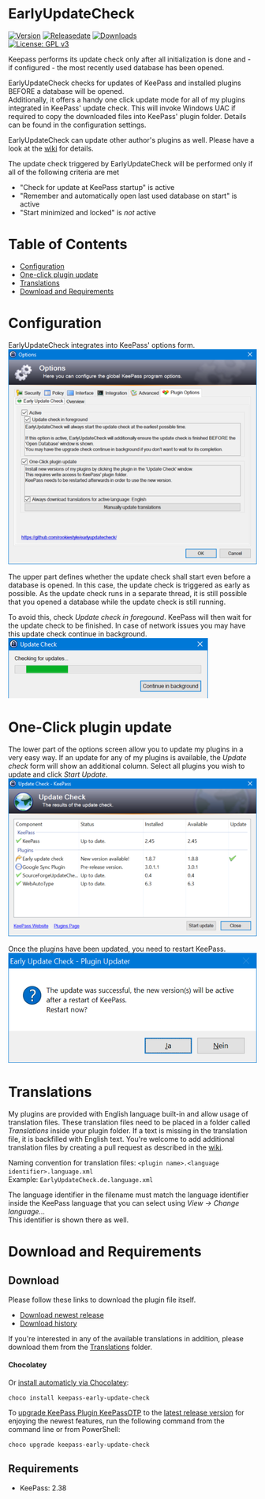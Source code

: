 # EarlyUpdateCheck
[![Version](https://img.shields.io/github/release/rookiestyle/earlyupdatecheck)](https://github.com/rookiestyle/earlyupdatecheck/releases/latest)
[![Releasedate](https://img.shields.io/github/release-date/rookiestyle/earlyupdatecheck)](https://github.com/rookiestyle/earlyupdatecheck/releases/latest)
[![Downloads](https://img.shields.io/github/downloads/rookiestyle/earlyupdatecheck/total?color=%2300cc00)](https://github.com/rookiestyle/earlyupdatecheck/releases/latest/download/EarlyUpdateCheck.plgx)\
[![License: GPL v3](https://img.shields.io/github/license/rookiestyle/earlyupdatecheck)](https://www.gnu.org/licenses/gpl-3.0)

Keepass performs its update check only after all initialization is done and - if configured - the most recently used database has been opened.

EarlyUpdateCheck checks for updates of KeePass and installed plugins BEFORE a database will be opened.  
Additionally, it offers a handy one click update mode for all of my plugins integrated in KeePass' update check. 
This will invoke Windows UAC if required to copy the downloaded files into KeePass' plugin folder. 
Details can be found in the configuration settings.

EarlyUpdateCheck can update other author's plugins as well.
Please have a look at the [wiki](https://github.com/Rookiestyle/EarlyUpdateCheck/wiki/Update-other-plugins) for details.


The update check triggered by EarlyUpdateCheck will be performed only if all of the following criteria are met
* "Check for update at KeePass startup" is active
* "Remember and automatically open last used database on start" is active
* "Start minimized and locked" is *not* active


# Table of Contents
- [Configuration](#configuration)
- [One-click plugin update](#one-click-plugin-update)
- [Translations](#translations)
- [Download and Requirements](#download-and-requirements)

# Configuration
EarlyUpdateCheck integrates into KeePass' options form.
![Options](images/EarlyUpdateCheck%20options.png)

The upper part defines whether the update check shall start even before a database is opened.
In this  case, the update check is triggered as early as possible.
As the update check runs in a separate thread, it is still possible that you opened a database while the update check is still running.

To avoid this, check *Update check in foregound*. KeePass will then wait for the update check to be finished.
In case of network issues you may have this update check continue in background.\
![Checking](images/EarlyUpdateCheck%20checking.png)

# One-Click plugin update
The lower part of the options screen allow you to update my plugins in a very easy way.
If an update for any of my plugins is available, the *Update check* form will show an additional column.
Select all plugins you wish to update and click *Start Update*.\
![Update](images/EarlyUpdateCheck%20One%20Click%20Update%201.png)

Once the plugins have been updated, you need to restart KeePass.\
![Restart](images/EarlyUpdateCheck%20One%20Click%20Update%202.png)

# Translations
My plugins are provided with English language built-in and allow usage of translation files.
These translation files need to be placed in a folder called *Translations* inside your plugin folder.
If a text is missing in the translation file, it is backfilled with English text.
You're welcome to add additional translation files by creating a pull request as described in the [wiki](https://github.com/Rookiestyle/EarlyUpdateCheck/wiki/Create-or-update-translations).

Naming convention for translation files: `<plugin name>.<language identifier>.language.xml`\
Example: `EarlyUpdateCheck.de.language.xml`
  
The language identifier in the filename must match the language identifier inside the KeePass language that you can select using *View -> Change language...*\
This identifier is shown there as well.

# Download and Requirements
## Download
Please follow these links to download the plugin file itself.
- [Download newest release](https://github.com/rookiestyle/earlyupdatecheck/releases/latest/download/EarlyUpdateCheck.plgx)
- [Download history](https://github.com/rookiestyle/earlyupdatecheck/releases)

If you're interested in any of the available translations in addition, please download them from the [Translations](Translations) folder.

#### Chocolatey
Or [install automaticly via Chocolatey](https://community.chocolatey.org/packages/keepass-early-update-check#install):

```
choco install keepass-early-update-check
```

To [upgrade KeePass Plugin KeePassOTP](https://community.chocolatey.org/packages/keepass-early-update-check#upgrade) to the [latest release version](https://community.chocolatey.org/packages/keepass-early-update-check#versionhistory) for enjoying the newest features, run the following command from the command line or from PowerShell:

```
choco upgrade keepass-early-update-check
```

## Requirements
* KeePass: 2.38
